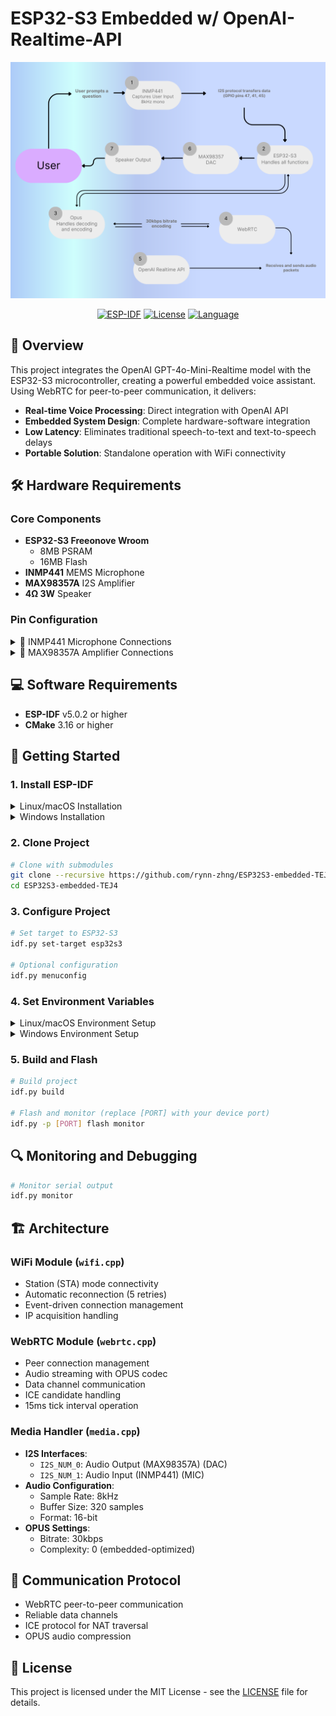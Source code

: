 # ESP32-S3 Embedded w/ OpenAI-Realtime-API

<div align="center">

![ESP32-S3 Project](docs/images/esp32s3.png)

[![ESP-IDF](https://img.shields.io/badge/ESP--IDF-v5.0.2+-blue.svg)](https://docs.espressif.com/projects/esp-idf/en/latest/esp32s3/index.html)
[![License](https://img.shields.io/badge/License-MIT-green.svg)](LICENSE)
[![Language](https://img.shields.io/badge/Language-C%2B%2B%2FC-blue.svg)](src/)


</div>

## 📝 Overview

This project integrates the OpenAI GPT-4o-Mini-Realtime model with the ESP32-S3 microcontroller, creating a powerful embedded voice assistant. Using WebRTC for peer-to-peer communication, it delivers:

- **Real-time Voice Processing**: Direct integration with OpenAI API
- **Embedded System Design**: Complete hardware-software integration
- **Low Latency**: Eliminates traditional speech-to-text and text-to-speech delays
- **Portable Solution**: Standalone operation with WiFi connectivity

## 🛠️ Hardware Requirements

### Core Components
- **ESP32-S3 Freeonove Wroom**
  - 8MB PSRAM
  - 16MB Flash
- **INMP441** MEMS Microphone
- **MAX98357A** I2S Amplifier
- **4Ω 3W** Speaker

### Pin Configuration

<details>
<summary>📌 INMP441 Microphone Connections</summary>

```
BCLK  → GPIO 47
LRCLK → GPIO 41
DATA  → GPIO 45
GND   → GND
VDD   → 3.3V
L/R   → GND
```
</details>

<details>
<summary>📌 MAX98357A Amplifier Connections</summary>

```
BCLK  → GPIO 20
LRCLK → GPIO 21
DIN   → GPIO 19
GND   → GND
VIN   → 3.3V
```
</details>

## 💻 Software Requirements

- **ESP-IDF** v5.0.2 or higher
- **CMake** 3.16 or higher

## 🚀 Getting Started

### 1. Install ESP-IDF

<details>
<summary>Linux/macOS Installation</summary>

```bash
git clone --recursive https://github.com/espressif/esp-idf.git
cd esp-idf
./install.sh
. ./export.sh
```
</details>

<details>
<summary>Windows Installation</summary>

```powershell
git clone --recursive https://github.com/espressif/esp-idf.git
cd esp-idf
./install.ps1
./export.ps1
```
</details>

### 2. Clone Project

```bash
# Clone with submodules
git clone --recursive https://github.com/rynn-zhng/ESP32S3-embedded-TEJ4.git
cd ESP32S3-embedded-TEJ4
```

### 3. Configure Project

```bash
# Set target to ESP32-S3
idf.py set-target esp32s3

# Optional configuration
idf.py menuconfig
```

### 4. Set Environment Variables

<details>
<summary>Linux/macOS Environment Setup</summary>

```bash
export WIFI_SSID="your_wifi_name"
export WIFI_PASSWORD="your_wifi_password"
export OPENAI_API_KEY="your_api_key"
```
Add to `~/.bashrc` or `~/.bash_profile` for persistence
</details>

<details>
<summary>Windows Environment Setup</summary>

```powershell
$env:WIFI_SSID="your_wifi_name"
$env:WIFI_PASSWORD="your_wifi_password"
$env:OPENAI_API_KEY="your_api_key"

# For permanent storage:
[System.Environment]::SetEnvironmentVariable("WIFI_SSID", "your_wifi_name", "User")
[System.Environment]::SetEnvironmentVariable("WIFI_PASSWORD", "your_wifi_password", "User")
[System.Environment]::SetEnvironmentVariable("OPENAI_API_KEY", "your_api_key", "User")
```
</details>

### 5. Build and Flash

```bash
# Build project
idf.py build

# Flash and monitor (replace [PORT] with your device port)
idf.py -p [PORT] flash monitor
```

## 🔍 Monitoring and Debugging

```bash
# Monitor serial output
idf.py monitor
```

## 🏗️ Architecture

### WiFi Module (`wifi.cpp`)
- Station (STA) mode connectivity
- Automatic reconnection (5 retries)
- Event-driven connection management
- IP acquisition handling

### WebRTC Module (`webrtc.cpp`)
- Peer connection management
- Audio streaming with OPUS codec
- Data channel communication
- ICE candidate handling
- 15ms tick interval operation

### Media Handler (`media.cpp`)
- **I2S Interfaces**:
  - `I2S_NUM_0`: Audio Output (MAX98357A) (DAC)
  - `I2S_NUM_1`: Audio Input (INMP441) (MIC)
- **Audio Configuration**:
  - Sample Rate: 8kHz
  - Buffer Size: 320 samples
  - Format: 16-bit
- **OPUS Settings**:
  - Bitrate: 30kbps
  - Complexity: 0 (embedded-optimized)

## 🔄 Communication Protocol

- WebRTC peer-to-peer communication
- Reliable data channels
- ICE protocol for NAT traversal
- OPUS audio compression

## 📜 License

This project is licensed under the MIT License - see the [LICENSE](LICENSE) file for details.








